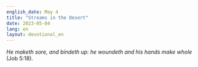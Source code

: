 ```yaml
---
english_date: May 4
title: "Streams in the Desert"
date: 2023-05-04
lang: en
layout: devotional_en
---
```





<p><em>He maketh sore, and bindeth up: he woundeth and his hands make whole</em> (Job 5:18).</p>
